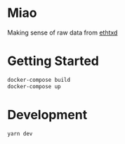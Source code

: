# Miao
Making sense of raw data from [ethtxd](https://github.com/kendricktan/ethtxd)

# Getting Started

```bash
docker-compose build
docker-compose up
```

# Development

```bash
yarn dev
```